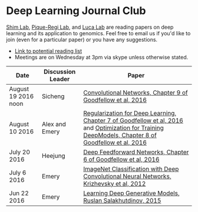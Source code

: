 # Deep Learning Journal Club

[Shim Lab](http://heejungshim.org), [Pique-Regi Lab](http://www.genetics.wayne.edu/faculty/roger-pique-regi), and [Luca Lab](http://www.lucalab.wayne.edu/HOME.html) are reading papers on deep learning and its application to genomics. Feel free to email us if you'd like to join (even for a particular paper) or you have any suggestions.

* [Link to potential reading list](https://docs.google.com/document/d/1HaVtmNYHJ3As_BC5x1VT4T9D_P4OOpqeWRPWlvg18F0/edit?usp=sharing)
* Meetings are on Wednesday at 3pm via skype unless otherwise stated.


| Date        | Discussion Leader     | Paper  |
| ------------|-----------------------| ----- |
|August 19 2016 noon |  Sicheng                |[Convolutional Networks, Chapter 9 of Goodfellow et al, 2016](http://www.deeplearningbook.org/contents/convnets.html)|
|August 10 2016  |  Alex and Emery                |[Regularization for Deep Learning, Chapter 7 of Goodfellow et al, 2016](http://www.deeplearningbook.org/contents/regularization.html) and [Optimization for Training DeepModels, Chapter 8 of Goodfellow et al, 2016](http://www.deeplearningbook.org/contents/optimization.html)|
|July 20 2016  |  Heejung                |[Deep Feedforward Networks, Chapter 6 of Goodfellow et al, 2016](http://www.deeplearningbook.org/contents/mlp.html)|
|July 6 2016  |  Emery                |[ImageNet Classification with Deep Convolutional Neural Networks, Krizhevsky et al, 2012](http://papers.nips.cc/paper/4824-imagenet-classification-with-deep-convolutional-neural-networks.pdf)|
|Jun 22 2016  |  Emery                |[Learning Deep Generative Models, Ruslan Salakhutdinov, 2015](http://www.cs.toronto.edu/~rsalakhu/papers/annrev.pdf)|
